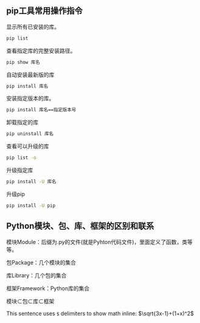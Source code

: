 ## pip工具常用操作指令

显示所有已安装的库。

```cmd
pip list
```

 查看指定库的完整安装路径。

```cmd
pip show 库名
```

自动安装最新版的库

```cmd
pip install 库名
```

安装指定版本的库。

```cmd
pip install 库名==指定版本号
```

卸载指定的库

```cmd
pip uninstall 库名   
```

查看可以升级的库

```cmd
pip list -o
```

升级指定库

```cmd
pip install -U 库名
```



升级pip

```cmd
pip install -U pip
```

## Python模块、包、库、框架的区别和联系

模块Module：后缀为.py的文件(就是Pyhton代码文件)，里面定义了函数，类等等。

包Package：几个模块的集合

库Library：几个包的集合

框架Framework：Python库的集合

模块⊂包⊂库⊂框架

This sentence uses `$` delimiters to show math inline:  $`\sqrt{3x-1}+(1+x)^2`$
